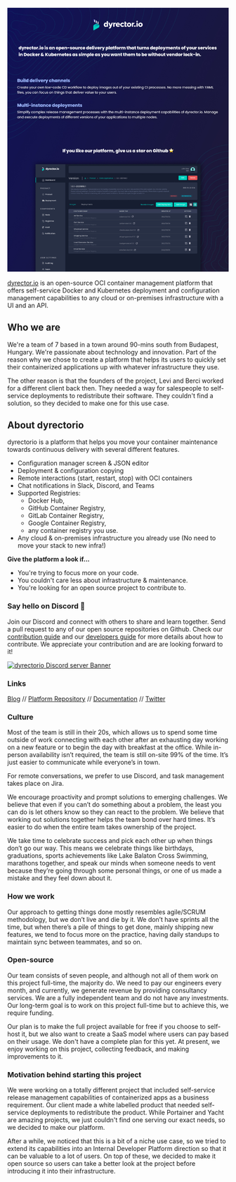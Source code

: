 ![dyrector.io screenshot](./../dyrectorio-platform-screenshot.jpeg)

[dyrector.io](https://github.com/dyrector-io/dyrectorio) is an open-source OCI container management platform that offers self-service Docker and Kubernetes deployment and configuration management capabilities to any cloud or on-premises infrastructure with a UI and an API.

## Who we are

We're a team of 7 based in a town around 90-mins south from Budapest, Hungary. We're passionate about technology and innovation. Part of the reason why we chose to create a platform that helps its users to quickly set their containerized applications up with whatever infrastructure they use.

The other reason is that the founders of the project, Levi and Berci worked for a different client back then. They needed a way for salespeople to self-service deployments to redistribute their software. They couldn't find a solution, so they decided to make one for this use case.

## About dyrectorio

dyrectorio is a platform that helps you move your container maintenance towards continuous delivery with several different features.

- Configuration manager screen & JSON editor
- Deployment & configuration copying
- Remote interactions (start, restart, stop) with OCI containers
- Chat notifications in Slack, Discord, and Teams
- Supported Registries:
  - Docker Hub,
  - GitHub Container Registry,
  - GitLab Container Registry,
  - Google Container Registry,
  - any container registry you use.
- Any cloud & on-premises infrastructure you already use (No need to move your stack to new infra!)

**Give the platform a look if...**

- You're trying to focus more on your code.
- You couldn't care less about infrastructure & maintenance.
- You're looking for an open source project to contribute to.

### Say hello on Discord 👋

Join our Discord and connect with others to share and learn together.
Send a pull request to any of our open source repositories on Github. Check our [contribution guide](https://github.com/dyrector-io/dyrectorio/blob/develop/CONTRIBUTING.md) and our [developers guide](https://github.com/dyrector-io/dyrectorio#development) for more details about how to contribute. We appreciate your contribution and are are looking forward to it!

[![dyrectorio Discord server Banner](https://discordapp.com/api/guilds/797082431902449694/widget.png?style=banner2)](https://discord.gg/pZWbd4fxga)

### Links

[Blog](https://blog.dyrector.io) // [Platform Repository](https://github.com/dyrector-io/dyrectorio) // [Documentation](docs.dyrector.io) // [Twitter](https://twitter.com/dyrectorio)

### Culture

Most of the team is still in their 20s, which allows us to spend some time outside of work connecting with each other after an exhausting day working on a new feature or to begin the day with breakfast at the office. While in-person availability isn’t required, the team is still on-site 99% of the time. It’s just easier to communicate while everyone’s in town.

For remote conversations, we prefer to use Discord, and task management takes place on Jira.

We encourage proactivity and prompt solutions to emerging challenges. We believe that even if you can’t do something about a problem, the least you can do is let others know so they can react to the problem. We believe that working out solutions together helps the team bond over hard times. It’s easier to do when the entire team takes ownership of the project.

We take time to celebrate success and pick each other up when things don’t go our way. This means we celebrate things like birthdays, graduations, sports achievements like Lake Balaton Cross Swimming, marathons together, and speak our minds when someone needs to vent because they’re going through some personal things, or one of us made a mistake and they feel down about it.

### How we work

Our approach to getting things done mostly resembles agile/SCRUM methodology, but we don’t live and die by it. We don’t have sprints all the time, but when there’s a pile of things to get done, mainly shipping new features, we tend to focus more on the practice, having daily standups to maintain sync between teammates, and so on.

### Open-source

Our team consists of seven people, and although not all of them work on this project full-time, the majority do. We need to pay our engineers every month, and currently, we generate revenue by providing consultancy services. We are a fully independent team and do not have any investments. Our long-term goal is to work on this project full-time but to achieve this, we require funding.

Our plan is to make the full project available for free if you choose to self-host it, but we also want to create a SaaS model where users can pay based on their usage. We don't have a complete plan for this yet. At present, we enjoy working on this project, collecting feedback, and making improvements to it.

### Motivation behind starting this project

We were working on a totally different project that included self-service release management capabilities of containerized apps as a business requirement. Our client made a white labelled product that needed self-service deployments to redistribute the product. While Portainer and Yacht are amazing projects, we just couldn't find one serving our exact needs, so we decided to make our platform.

After a while, we noticed that this is a bit of a niche use case, so we tried to extend its capabilities into an Internal Developer Platform direction so that it can be valuable to a lot of users. On top of these, we decided to make it open source so users can take a better look at the project before introducing it into their infrastructure.
